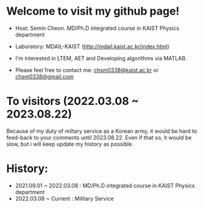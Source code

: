 # Welcome to visit my github page!

- Host: Semin Cheon. MD/Ph.D integrated course in KAIST Physics department 
- Laboratory: MDAIL-KAIST (http://mdail.kaist.ac.kr/index.html)
- I'm interested in LTEM, AET and Developing algorithms via MATLAB.

- Please feel free to contact me: chsm0338@kaist.ac.kr
                                          or
                                  chsm0338@gmail.com

# To visitors (2022.03.08 ~ 2023.08.22)
Because of my duty of miltary service as a Korean army, it would be hard to feed-back to your comments until 2023.08.22.
Even if that so, it would be slow, but i will keep update my history as possible.


# History:
- 2021.09.01 ~ 2022.03.08 : MD/Ph.D integrated course in KAIST Physics department 
- 2022.03.08 ~ Current : Military Service
